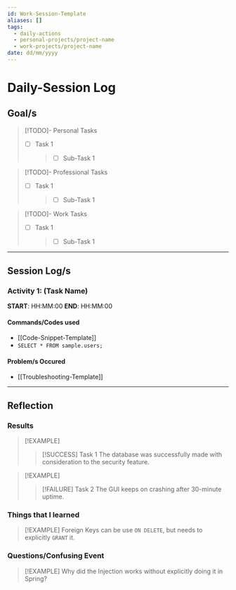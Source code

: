 ```yaml
---
id: Work-Session-Template
aliases: []
tags:
  - daily-actions
  - personal-projects/project-name
  - work-projects/project-name
date: dd/mm/yyyy
---
```


# Daily-Session Log

## Goal/s

> [!TODO]- Personal Tasks
>
> - [ ] Task 1
>   > - [ ] Sub-Task 1

> [!TODO]- Professional Tasks
>
> - [ ] Task 1
>   > - [ ] Sub-Task 1

> [!TODO]- Work Tasks
>
> - [ ] Task 1
>   > - [ ] Sub-Task 1

---

## Session Log/s

### Activity 1: (Task Name)

**START**: HH:MM:00
**END**: HH:MM:00

#### Commands/Codes used

- [[Code-Snippet-Template]]
- `SELECT * FROM sample.users;`

#### Problem/s Occured

- [[Troubleshooting-Template]]

---

## Reflection

### Results

> [!EXAMPLE]
>
> > [!SUCCESS] Task 1
> > The database was successfully made with consideration to the security feature.

> [!EXAMPLE]
>
> > [!FAILURE] Task 2
> > The GUI keeps on crashing after 30-minute uptime.

### Things that I learned

> [!EXAMPLE]
> Foreign Keys can be use `ON DELETE`, but needs to explicitly `GRANT` it.

### Questions/Confusing Event

> [!EXAMPLE]
> Why did the Injection works without explicitly doing it in Spring?
